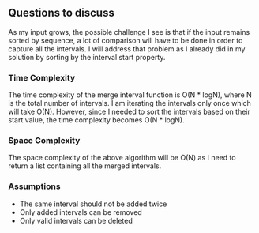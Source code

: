 ## Questions to discuss

As my input grows, the possible challenge I see is that if the input remains sorted by sequence, a lot of comparison will have to be done in order to capture all the intervals. I will address that problem as I already did in my solution by sorting by the interval start property.

### Time Complexity

The time complexity of the merge interval function is O(N * logN), where N is the total number of intervals. I am iterating the intervals only once which will take O(N). However, since I needed to sort the intervals based on their start value, the time complexity becomes O(N * logN).

### Space Complexity

The space complexity of the above algorithm will be O(N) as I need to return a list containing all the merged intervals.

### Assumptions

- The same interval should not be added twice
- Only added intervals can be removed
- Only valid intervals can be deleted